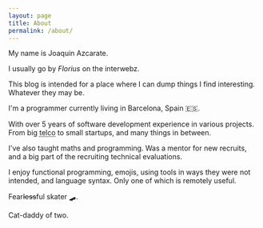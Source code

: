 ```yaml
---
layout: page
title: About
permalink: /about/
---
```


My name is Joaquin Azcarate.

I usually go by _Florius_ on the interwebz.

This blog is intended for a place where I can dump things I find interesting. Whatever they may be.

I'm a programmer currently living in Barcelona, Spain 🇪🇸.

With over 5 years of software development experience in various projects. From big <abbr title="telecommunications company">telco</abbr> to small startups, and many things in between.

I've also taught maths and programming. Was a mentor for new recruits, and a big part of the recruiting technical evaluations.

I enjoy functional programming, emojis, using tools in ways they were not intended, and language syntax. Only one of which is remotely useful.

Fear~~less~~ful skater 🛹.

Cat-daddy of two.